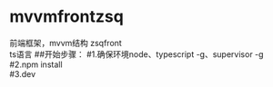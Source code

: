 # mvvmfrontzsq
前端框架，mvvm结构 zsqfront  
ts语言
##开始步骤：
#1.确保环境node、typescript -g、supervisor -g  
#2.npm install  
#3.dev  

